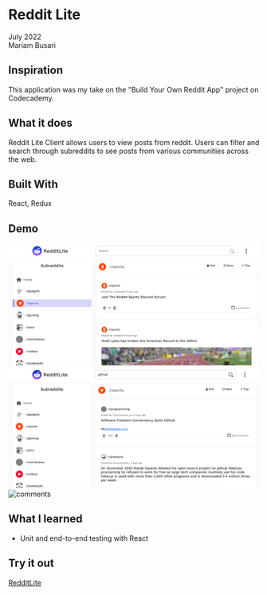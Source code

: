 # Reddit Lite
July 2022
<br>
Mariam Busari

## Inspiration
This application was my take on the "Build Your Own Reddit App" project on Codecademy.

## What it does
Reddit Lite Client allows users to view posts from reddit. Users can filter and search through subreddits to see posts from various communities across the web.

## Built With
React, Redux

## Demo
![subreddit page](/src/assets/screenshots/sport-subreddit.png)
![search results](/src/assets/screenshots/search.png)
![comments](/src/assets/screenshots/comments)
## What I learned
- Unit and end-to-end testing with React
## Try it out
[RedditLite](https://reddit-lite-2eb4be.netlify.app/)